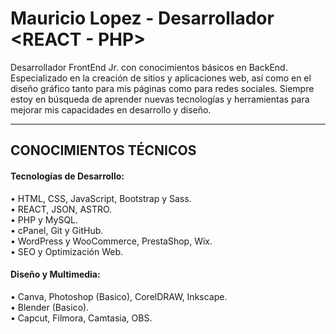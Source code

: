 <h1>Mauricio Lopez - Desarrollador &#60;REACT - PHP&#62;</h1>
<p>Desarrollador FrontEnd Jr. con conocimientos básicos en BackEnd. Especializado en la creación de sitios y aplicaciones web, 
  así como en el diseño gráfico tanto para mis páginas como para redes sociales. Siempre estoy en búsqueda de aprender nuevas 
  tecnologías y herramientas para mejorar mis capacidades en desarrollo y diseño.</p>
  <hr>
<h2>CONOCIMIENTOS TÉCNICOS</h2>
<h4>Tecnologías de Desarrollo:</h4>
•	HTML, CSS, JavaScript, Bootstrap y Sass.<br>
•	REACT, JSON, ASTRO.<br>
•	PHP y MySQL.<br>
•	cPanel, Git y GitHub.<br>
•	WordPress y WooCommerce, PrestaShop, Wix.<br>
•	SEO y Optimización Web.<br>

<h4>Diseño y Multimedia:</h4>
•	Canva, Photoshop (Basico), CorelDRAW, Inkscape.<br>
•	Blender (Basico).<br>
•	Capcut, Filmora, Camtasia, OBS. <br>

